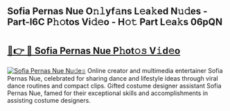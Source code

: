 ## Sofia Pernas Nue O𝚗𝚕yf𝚊ns L𝚎a𝚔ed N𝚞𝚍es - Part-l6C P𝚑𝚘tos Vi𝚍𝚎o - H𝚘𝚝 Part L𝚎a𝚔s 06pQN

# <h2><a href="http://kf7rp7q.oniu.top/?m=Sofia+Pernas+Nue">🔗👉 🔴 Sofia Pernas Nue P𝚑ot𝚘𝚜 V𝚒d𝚎o</a></h2>

[![Sofia Pernas Nue Nu𝚍e𝚜](https://i.imgur.com/0qMVB7G.gif)](http://kf7rp7q.oniu.top/?m=Sofia+Pernas+Nue)
Online creator and multimedia entertainer Sofia Pernas Nue, celebrated for sharing dance and lifestyle ideas through viral dance routines and compact clips. Gifted costume designer assistant Sofia Pernas Nue, famed for their exceptional skills and accomplishments in assisting costume designers.  
